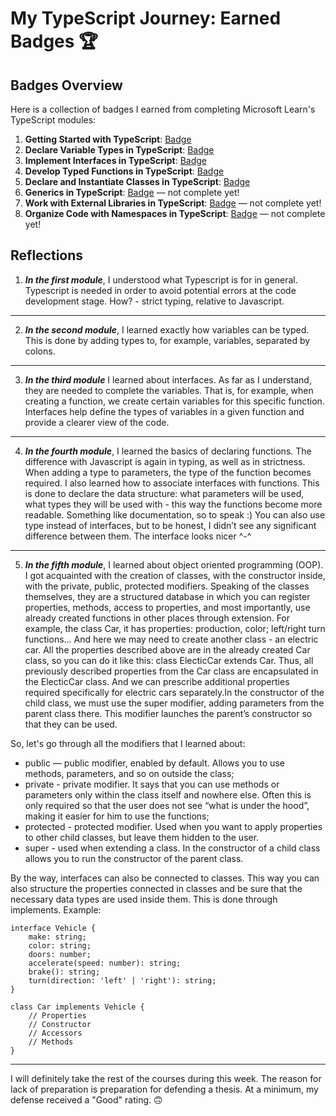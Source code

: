 # My TypeScript Journey: Earned Badges 🏆

## Badges Overview

Here is a collection of badges I earned from completing Microsoft Learn's TypeScript modules:

1. **Getting Started with TypeScript**: [Badge](https://learn.microsoft.com/api/achievements/share/en-us/49007846/DGQSFMPJ?sharingId=17838E8AE258FC0E)
2. **Declare Variable Types in TypeScript**: [Badge](https://learn.microsoft.com/api/achievements/share/en-us/49007846/3XLR2DZH?sharingId=17838E8AE258FC0E)
3. **Implement Interfaces in TypeScript**: [Badge](https://learn.microsoft.com/api/achievements/share/en-us/49007846/24YRZP9V?sharingId=17838E8AE258FC0E)
4. **Develop Typed Functions in TypeScript**: [Badge](https://learn.microsoft.com/en-us/users/49007846/achievements/ptv9cqv4)
5. **Declare and Instantiate Classes in TypeScript**: [Badge](https://learn.microsoft.com/api/achievements/share/en-us/49007846/DG434CSJ?sharingId=17838E8AE258FC0E)
6. **Generics in TypeScript**: [Badge](badge-link) — not complete yet!
7. **Work with External Libraries in TypeScript**: [Badge](badge-link) — not complete yet!
8. **Organize Code with Namespaces in TypeScript**: [Badge](badge-link) — not complete yet!

## Reflections

1. **_In the first module_**, I understood what Typescript is for in general. Typescript is needed in order to avoid potential errors at the code development stage. How? - strict typing, relative to Javascript.
***
2. **_In the second module_**, I learned exactly how variables can be typed. This is done by adding types to, for example, variables, separated by colons.
***
3. **_In the third module_** I learned about interfaces. As far as I understand, they are needed to complete the variables. That is, for example, when creating a function, we create certain variables for this specific function. Interfaces help define the types of variables in a given function and provide a clearer view of the code.
***
4. **_In the fourth module_**, I learned the basics of declaring functions. The difference with Javascript is again in typing, as well as in strictness. When adding a type to parameters, the type of the function becomes required. I also learned how to associate interfaces with functions. This is done to declare the data structure: what parameters will be used, what types they will be used with - this way the functions become more readable. Something like documentation, so to speak :)
You can also use type instead of interfaces, but to be honest, I didn’t see any significant difference between them. The interface looks nicer ^-^
***
5. **_In the fifth module_**, I learned about object oriented programming (OOP). I got acquainted with the creation of classes, with the constructor inside, with the private, public, protected modifiers. Speaking of the classes themselves, they are a structured database in which you can register properties, methods, access to properties, and most importantly, use already created functions in other places through extension. For example, the class Car, it has properties: production, color; left/right turn functions... And here we may need to create another class - an electric car. All the properties described above are in the already created Car class, so you can do it like this: class ElecticCar extends Car. Thus, all previously described properties from the Car class are encapsulated in the ElecticCar class. And we can prescribe additional properties required specifically for electric cars separately.In the constructor of the child class, we must use the super modifier, adding parameters from the parent class there. This modifier launches the parent’s constructor so that they can be used.

So, let's go through all the modifiers that I learned about:
- public — public modifier, enabled by default. Allows you to use methods, parameters, and so on outside the class;
- private - private modifier. It says that you can use methods or parameters only within the class itself and nowhere else. Often this is only required so that the user does not see “what is under the hood”, making it easier for him to use the functions;
- protected - protected modifier. Used when you want to apply properties to other child classes, but leave them hidden to the user.
- super - used when extending a class. In the constructor of a child class allows you to run the constructor of the parent class.

By the way, interfaces can also be connected to classes. This way you can also structure the properties connected in classes and be sure that the necessary data types are used inside them. This is done through implements. Example:
```
interface Vehicle {
    make: string;
    color: string;
    doors: number;
    accelerate(speed: number): string;
    brake(): string;
    turn(direction: 'left' | 'right'): string;
}

class Car implements Vehicle {
    // Properties
    // Constructor
    // Accessors
    // Methods
}
```
***

I will definitely take the rest of the courses during this week. The reason for lack of preparation is preparation for defending a thesis. At a minimum, my defense received a "Good" rating. 🙃
